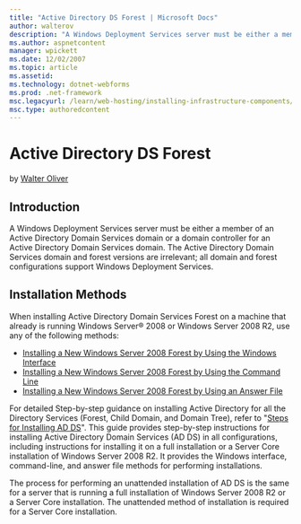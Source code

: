 ```yaml
---
title: "Active Directory DS Forest | Microsoft Docs"
author: walterov
description: "A Windows Deployment Services server must be either a member of an Active Directory Domain Services domain or a domain controller for an Active Directory Dom..."
ms.author: aspnetcontent
manager: wpickett
ms.date: 12/02/2007
ms.topic: article
ms.assetid: 
ms.technology: dotnet-webforms
ms.prod: .net-framework
msc.legacyurl: /learn/web-hosting/installing-infrastructure-components/active-directory-ds-forest
msc.type: authoredcontent
---
```

Active Directory DS Forest
====================
by [Walter Oliver](https://github.com/walterov)

## Introduction

A Windows Deployment Services server must be either a member of an Active Directory Domain Services domain or a domain controller for an Active Directory Domain Services domain. The Active Directory Domain Services domain and forest versions are irrelevant; all domain and forest configurations support Windows Deployment Services.

## Installation Methods

When installing Active Directory Domain Services Forest on a machine that already is running Windows Server® 2008 or Windows Server 2008 R2, use any of the following methods:

- [Installing a New Windows Server 2008 Forest by Using the Windows Interface](http://technet2.microsoft.com/WindowsServer2008/en/library/e398ac0c-0e73-494f-954c-f98fb04624c91033.mspx)
- [Installing a New Windows Server 2008 Forest by Using the Command Line](http://technet2.microsoft.com/WindowsServer2008/en/library/a68eae0d-ec73-4792-9e51-65167c76a4841033.mspx)
- [Installing a New Windows Server 2008 Forest by Using an Answer File](http://technet2.microsoft.com/WindowsServer2008/en/library/020fb9f5-3597-4adc-a5c3-63e94fc78e891033.mspx)

For detailed Step-by-step guidance on installing Active Directory for all the Directory Services (Forest, Child Domain, and Domain Tree), refer to "[Steps for Installing AD DS](http://technet2.microsoft.com/windowsserver2008/en/library/f349e1e7-c3ce-4850-9e50-d8886c866b521033.mspx?mfr=true)". This guide provides step-by-step instructions for installing Active Directory Domain Services (AD DS) in all configurations, including instructions for installing it on a full installation or a Server Core installation of Windows Server 2008 R2. It provides the Windows interface, command-line, and answer file methods for performing installations.

The process for performing an unattended installation of AD DS is the same for a server that is running a full installation of Windows Server 2008 R2 or a Server Core installation. The unattended method of installation is required for a Server Core installation.